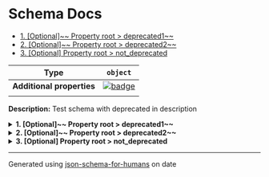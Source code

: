 # Schema Docs

- [1. [Optional]~~ Property root > deprecated1~~](#deprecated1)
- [2. [Optional]~~ Property root > deprecated2~~](#deprecated2)
- [3. [Optional] Property root > not_deprecated](#not_deprecated)

| Type                      | `object`                                                                                                            |
| ------------------------- | ------------------------------------------------------------------------------------------------------------------- |
| **Additional properties** | [![badge](https://img.shields.io/badge/Any+type-allowed-green)](# "Additional Properties of any type are allowed.") |
|                           |                                                                                                                     |

**Description:** Test schema with deprecated in description

<details>
<summary><strong> <a name="deprecated1"></a>1. [Optional]~~ Property root > deprecated1~~</strong>  

</summary>
<blockquote>

| Type                      | `object`                                                                                                            |
| ------------------------- | ------------------------------------------------------------------------------------------------------------------- |
| **Deprecated**            | ![badge](https://img.shields.io/badge/Deprecated-red)                                                               |
| **Additional properties** | [![badge](https://img.shields.io/badge/Any+type-allowed-green)](# "Additional Properties of any type are allowed.") |
|                           |                                                                                                                     |

**Description:** [Deprecated]

</blockquote>
</details>

<details>
<summary><strong> <a name="deprecated2"></a>2. [Optional]~~ Property root > deprecated2~~</strong>  

</summary>
<blockquote>

| Type                      | `object`                                                                                                            |
| ------------------------- | ------------------------------------------------------------------------------------------------------------------- |
| **Deprecated**            | ![badge](https://img.shields.io/badge/Deprecated-red)                                                               |
| **Additional properties** | [![badge](https://img.shields.io/badge/Any+type-allowed-green)](# "Additional Properties of any type are allowed.") |
|                           |                                                                                                                     |

**Description:** [Deprecated - Use `not_deprecated` instead]

</blockquote>
</details>

<details>
<summary><strong> <a name="not_deprecated"></a>3. [Optional] Property root > not_deprecated</strong>  

</summary>
<blockquote>

| Type                      | `string`                                                                                                            |
| ------------------------- | ------------------------------------------------------------------------------------------------------------------- |
| **Additional properties** | [![badge](https://img.shields.io/badge/Any+type-allowed-green)](# "Additional Properties of any type are allowed.") |
|                           |                                                                                                                     |

</blockquote>
</details>

----------------------------------------------------------------------------------------------------------------------------
Generated using [json-schema-for-humans](https://github.com/coveooss/json-schema-for-humans) on date